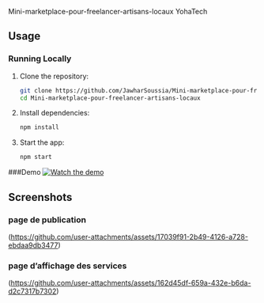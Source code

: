 Mini-marketplace-pour-freelancer-artisans-locaux   YohaTech
## Usage

### Running Locally

1. Clone the repository:
   ```bash
   git clone https://github.com/JawharSoussia/Mini-marketplace-pour-freelancer-artisans-locaux.git
   cd Mini-marketplace-pour-freelancer-artisans-locaux
2. Install dependencies:   
   ```bash
   npm install

3. Start the app:
   ```bash
   npm start

###Demo
[![Watch the demo](https://github.com/user-attachments/assets/17039f91-2b49-4126-a728-ebdaa9db3477)](https://github.com/user-attachments/assets/3ac71d45-7c5f-4747-84c5-c5cc31feb32e)

## Screenshots

### page de publication
(https://github.com/user-attachments/assets/17039f91-2b49-4126-a728-ebdaa9db3477)

### page d’affichage des services
(https://github.com/user-attachments/assets/162d45df-659a-432e-b6da-d2c7317b7302)






